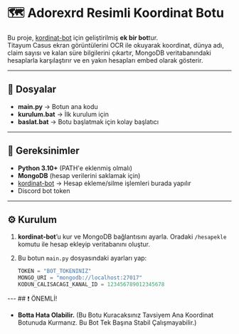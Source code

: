 # 🗺️ Adorexrd Resimli Koordinat Botu

Bu proje, [kordinat-bot](https://github.com/adorexrd/kordinat-bot) için geliştirilmiş **ek bir bot**tur.  
Titayum Casus ekran görüntülerini OCR ile okuyarak koordinat, dünya adı, claim sayısı ve kalan süre bilgilerini çıkartır, MongoDB veritabanındaki hesaplarla karşılaştırır ve en yakın hesapları embed olarak gösterir.

---

## 📂 Dosyalar

- **main.py** → Botun ana kodu  
- **kurulum.bat** → İlk kurulum için
- **baslat.bat** → Botu başlatmak için kolay başlatıcı

---

## 🔑 Gereksinimler

- **Python 3.10+** (PATH'e eklenmiş olmalı)
- **MongoDB** (hesap verilerini saklamak için)
- [kordinat-bot](https://github.com/adorexrd/kordinat-bot) → Hesap ekleme/silme işlemleri burada yapılır
- Discord bot token

---

## ⚙️ Kurulum

1. **kordinat-bot**’u kur ve MongoDB bağlantısını ayarla.
   Oradaki `/hesapekle` komutu ile hesap ekleyip veritabanını oluştur.

2. Bu botun `main.py` dosyasındaki ayarları yap:
   ```python
   TOKEN = "BOT_TOKENINIZ"
   MONGO_URI = "mongodb://localhost:27017"
   KODUN_CALISACAGI_KANAL_ID = 123456789012345678

--- ## ❗ ÖNEMLİ! 

- **Botta Hata Olabilir.** (Bu Botu Kuracaksınız Tavsiyem Ana Koordinat Botunuda Kurmanız. Bu Bot Tek Başına Stabil Çalışmayabilir.)
